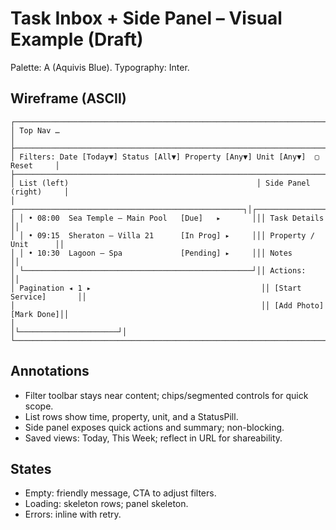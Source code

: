 # Task Inbox + Side Panel – Visual Example (Draft)

Palette: A (Aquivis Blue). Typography: Inter.

## Wireframe (ASCII)
```
┌──────────────────────────────────────────────────────────────────────────────┐
│ Top Nav …                                                                     │
├──────────────────────────────────────────────────────────────────────────────┤
│ Filters: Date [Today▼] Status [All▼] Property [Any▼] Unit [Any▼]  ▢ Reset     │
├──────────────────────────────────────────────────────────────────────────────┤
│ List (left)                                          │ Side Panel (right)     │
│ ┌───────────────────────────────────────────────────┐│┌──────────────────────┐│
│ │ • 08:00  Sea Temple – Main Pool   [Due]   ▸       │││ Task Details         ││
│ │ • 09:15  Sheraton – Villa 21      [In Prog] ▸     │││ Property / Unit      ││
│ │ • 10:30  Lagoon – Spa             [Pending] ▸     │││ Notes                ││
│ └───────────────────────────────────────────────────┘││ Actions:              ││
│ Pagination ◂ 1 ▸                                      ││ [Start Service]       ││
│                                                       ││ [Add Photo] [Mark Done]││
│                                                       │└──────────────────────┘│
└──────────────────────────────────────────────────────────────────────────────┘
```

## Annotations
- Filter toolbar stays near content; chips/segmented controls for quick scope.
- List rows show time, property, unit, and a StatusPill.
- Side panel exposes quick actions and summary; non-blocking.
- Saved views: Today, This Week; reflect in URL for shareability.

## States
- Empty: friendly message, CTA to adjust filters.
- Loading: skeleton rows; panel skeleton.
- Errors: inline with retry.
